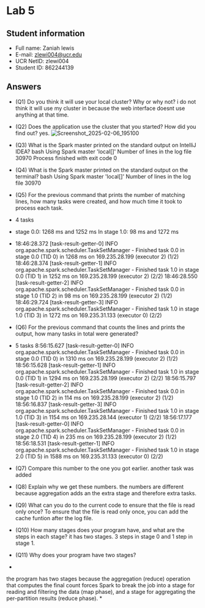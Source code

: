 # Lab 5

## Student information

* Full name: Zaniah lewis
* E-mail: zlewi004@ucr.edu
* UCR NetID: zlewi004
* Student ID: 862244139

## Answers

* (Q1) Do you think it will use your local cluster? Why or why not?
i do not think it will use my cluster in because the web interface doesnt use anything at that time.
* (Q2) Does the application use the cluster that you started? How did you find out?
yes. 
![Screenshot_2025-02-06_195100](https://github.com/user-attachments/assets/cf3d1ea3-f9fc-4298-9dca-6979963e4149)

* (Q3) What is the Spark master printed on the standard output on IntelliJ IDEA?
bash
Using Spark master 'local[]'
Number of lines in the log file 30970
Process finished with exit code 0

* (Q4) What is the Spark master printed on the standard output on the terminal?
bash
Using Spark master 'local[]'
Number of lines in the log file 30970

* (Q5) For the previous command that prints the number of matching lines, how many tasks were created, and how much time it took to process each task.
* 4 tasks
* stage 0.0: 1268 ms and 1252 ms
In stage 1.0: 98 ms and 1272 ms
* 18:46:28.372 [task-result-getter-0] INFO  org.apache.spark.scheduler.TaskSetManager - Finished task 0.0 in stage 0.0 (TID 0) in 1268 ms on 169.235.28.199 (executor 2) (1/2)
  18:46:28.374 [task-result-getter-1] INFO  org.apache.spark.scheduler.TaskSetManager - Finished task 1.0 in stage 0.0 (TID 1) in 1252 ms on 169.235.28.199 (executor 2) (2/2)
  18:46:28.550 [task-result-getter-2] INFO  org.apache.spark.scheduler.TaskSetManager - Finished task 0.0 in stage 1.0 (TID 2) in 98 ms on 169.235.28.199 (executor 2) (1/2)
  18:46:29.724 [task-result-getter-3] INFO  org.apache.spark.scheduler.TaskSetManager - Finished task 1.0 in stage 1.0 (TID 3) in 1272 ms on 169.235.31.133 (executor 0) (2/2)
  
* (Q6) For the previous command that counts the lines and prints the output, how many tasks in total were generated?
* 5 tasks
8:56:15.627 [task-result-getter-0] INFO  org.apache.spark.scheduler.TaskSetManager - Finished task 0.0 in stage 0.0 (TID 0) in 1310 ms on 169.235.28.199 (executor 2) (1/2)
  18:56:15.628 [task-result-getter-1] INFO  org.apache.spark.scheduler.TaskSetManager - Finished task 1.0 in stage 0.0 (TID 1) in 1294 ms on 169.235.28.199 (executor 2) (2/2)
  18:56:15.797 [task-result-getter-2] INFO  org.apache.spark.scheduler.TaskSetManager - Finished task 0.0 in stage 1.0 (TID 2) in 114 ms on 169.235.28.199 (executor 2) (1/2)
  18:56:16.837 [task-result-getter-3] INFO  org.apache.spark.scheduler.TaskSetManager - Finished task 1.0 in stage 1.0 (TID 3) in 1154 ms on 169.235.28.144 (executor 1) (2/2)
  18:56:17.177 [task-result-getter-0] INFO  org.apache.spark.scheduler.TaskSetManager - Finished task 0.0 in stage 2.0 (TID 4) in 235 ms on 169.235.28.199 (executor 2) (1/2)
  18:56:18.531 [task-result-getter-1] INFO  org.apache.spark.scheduler.TaskSetManager - Finished task 1.0 in stage 2.0 (TID 5) in 1588 ms on 169.235.31.133 (executor 0) (2/2)
  
* (Q7) Compare this number to the one you got earlier.
  another task was added
  
* (Q8) Explain why we get these numbers.
the numbers are different because aggregation adds an the extra stage and therefore extra tasks.

* (Q9) What can you do to the current code to ensure that the file is read only once?
To ensure that the file is read only once, you can add the cache funtion after the log file.

* (Q10) How many stages does your program have, and what are the steps in each stage? 
it has two stages. 3 steps in stage 0 and 1 step in stage 1.

* (Q11) Why does your program have two stages?
* 
the program has two stages because the aggregation (reduce) operation that computes the final count forces Spark to break the job into a stage for reading and filtering the data (map phase), and a stage for aggregating the per-partition results (reduce phase).
* 
